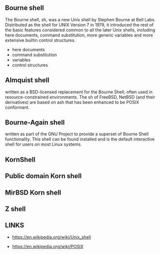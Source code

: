 Bourne shell
------------

The Bourne shell, sh, was a new Unix shell by Stephen Bourne at Bell Labs. Distributed as the shell for UNIX Version 7 
in 1979, it introduced the rest of the basic features considered common to all the later Unix shells, including here 
documents, command substitution, more generic variables and more extensive builtin control structures.


* here documents
* command substitution
* variables
* control structures



Almquist shell
--------------

written as a BSD-licensed replacement for the Bourne Shell; often used in resource-constrained environments. The sh of FreeBSD, NetBSD (and their derivatives) are based on ash that has been enhanced to be POSIX conformant.

Bourne-Again shell 
------------------

written as part of the GNU Project to provide a superset of Bourne Shell functionality. This shell can be found installed and is the default interactive shell for users on most Linux systems.


KornShell
---------


Public domain Korn shell
------------------------

MirBSD Korn shell 
-----------------
Z shell
-------


## LINKS

* <https://en.wikipedia.org/wiki/Unix_shell>

* <https://en.wikipedia.org/wiki/POSIX>